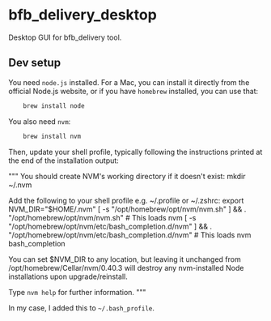 # bfb_delivery_desktop
Desktop GUI for bfb_delivery tool.


## Dev setup

You need ``node.js`` installed. For a Mac, you can install it directly from the official Node.js website, or if you have ``homebrew`` installed, you can use that:

```bash
    brew install node
```

You also need ``nvm``:

```bash
    brew install nvm
```

Then, update your shell profile, typically following the instructions printed at the end of the installation output:

"""
You should create NVM's working directory if it doesn't exist:
  mkdir ~/.nvm

Add the following to your shell profile e.g. ~/.profile or ~/.zshrc:
  export NVM_DIR="$HOME/.nvm"
  [ -s "/opt/homebrew/opt/nvm/nvm.sh" ] && \. "/opt/homebrew/opt/nvm/nvm.sh"  # This loads nvm
  [ -s "/opt/homebrew/opt/nvm/etc/bash_completion.d/nvm" ] && \. "/opt/homebrew/opt/nvm/etc/bash_completion.d/nvm"  # This loads nvm bash_completion

You can set $NVM_DIR to any location, but leaving it unchanged from
/opt/homebrew/Cellar/nvm/0.40.3 will destroy any nvm-installed Node installations
upon upgrade/reinstall.

Type `nvm help` for further information.
"""

In my case, I added this to ``~/.bash_profile``.